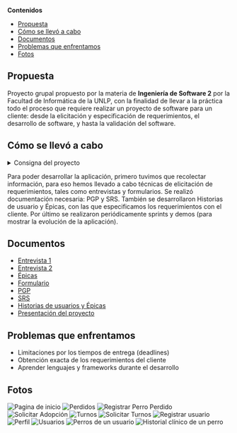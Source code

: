 **Contenidos**

- [Propuesta](#propuesta)
- [Cómo se llevó a cabo](#como-se-llevo-a-cabo)
- [Documentos](#documentos)
- [Problemas que enfrentamos](#problemas-que-enfrentamos)
- [Fotos](#fotos)

## Propuesta

Proyecto grupal propuesto por la materia de **Ingeniería de Software 2** por la Facultad de Informática de la UNLP, con la finalidad de llevar a la práctica todo el proceso que requiere realizar un proyecto de software para un cliente: desde la elicitación y especificación de requerimientos, el desarrollo de software, y hasta la validación del software.

## Cómo se llevó a cabo<a name="como-se-llevo-a-cabo"></a>

<details>
  <summary> Consigna del proyecto </summary>

> Realización de un proyecto (en grupo) pasando por todas sus etapas:
>
> 1. Contacto con el cliente para conocer sus necesidades
> 2. Documentar toda la información obtenida y otras características del proyecto
> 3. Armar lista de tareas a realizar y estimar tiempos
> 4. Desarrollar el sistema en partes
> 5. Mostrar cada una de esas partes al cliente y obtener feedback
> 6. Analizar resultado final obtenido / resultado esperado
>
> Un día van a la facultad y encuentran el siguiente anuncio en cartelera:
>
> El año pasado, junto con mi colega Lucía, abrimos una veterinaria exclusiva para perros. Nos ha ido muy bien y, aparte de dar el servicio de veterinaria clásico, tenemos ganas de expandir nuestro negocio y sumar otros servicios que ayuden a vincular a las personas con perritos: adopción, pérdida y búsqueda de perros, contacto con cuidadores y paseadores, entre otros.
> Nos gustaría tener todo unificado en una misma aplicación para que, tanto nuestros clientes como personas que no lo son, tengan la posibilidad de usar nuestros servicios de una forma rápida y sencilla. ¿Alguien me puede ayudar a llevar a cabo esta idea? De ser así, me pueden contactar a ofertasproyecto@gmail.com.
> Gracias!
> Pedro
>
> El grupo interesado deberá enviar un mail al correo electrónico
> especificado para ponerse en contacto con el cliente!

</details>

Para poder desarrollar la aplicación, primero tuvimos que recolectar información, para eso hemos llevado a cabo técnicas de elicitación de requerimientos, tales como entrevistas y formularios. Se realizó documentación necesaria: PGP y SRS. También se desarrollaron Historias de usuario y Épicas, con las que especificamos los requerimientos con el cliente. Por último se realizaron periódicamente sprints y demos (para mostrar la evolución de la aplicación).

## Documentos

- [Entrevista 1](https://github.com/nachoeg/ohmydog-frontend/blob/main/documentos/Entrevista%201.pdf)
- [Entrevista 2](https://github.com/nachoeg/ohmydog-frontend/blob/main/documentos/Entrevista%202.pdf)
- [Épicas](https://github.com/nachoeg/ohmydog-frontend/blob/main/documentos/Epicas.pdf)
- [Formulario](https://github.com/nachoeg/ohmydog-frontend/blob/main/documentos/Formulario.pdf)
- [PGP](https://github.com/nachoeg/ohmydog-frontend/blob/main/documentos/PGP.pdf)
- [SRS](https://github.com/nachoeg/ohmydog-frontend/blob/main/documentos/SRS.pdf)
- [Historias de usuarios y Épicas](https://docs.google.com/spreadsheets/d/1MgKM998vGrZ_yDUb7xU_Y097s3BRoNG01ysYdMDWCj0/edit?usp=sharing)
- [Presentación del proyecto](https://docs.google.com/presentation/d/1lYKr4kY5BDAVSMm8j2br_BdNCMftV7wBZwPqXtQHlu0/edit?usp=sharing)

## Problemas que enfrentamos

- Limitaciones por los tiempos de entrega (deadlines)
- Obtención exacta de los requerimientos del cliente
- Aprender lenguajes y frameworks durante el desarrollo

## Fotos

![Pagina de inicio](https://raw.githubusercontent.com/nachoeg/ohmydog-frontend/main/screenshots/inicio.webp)
![Perdidos](https://raw.githubusercontent.com/nachoeg/ohmydog-frontend/main/screenshots/perdidos.webp)
![Registrar Perro Perdido](https://raw.githubusercontent.com/nachoeg/ohmydog-frontend/main/screenshots/registrar-perro-perdido.webp)
![Solicitar Adopción](https://raw.githubusercontent.com/nachoeg/ohmydog-frontend/main/screenshots/solicitar-adopcion.webp)
![Turnos](https://raw.githubusercontent.com/nachoeg/ohmydog-frontend/main/screenshots/ver-turnos.webp)
![Solicitar Turnos](https://raw.githubusercontent.com/nachoeg/ohmydog-frontend/main/screenshots/solicitar-turno.webp)
![Registrar usuario](https://raw.githubusercontent.com/nachoeg/ohmydog-frontend/main/screenshots/registrar%20usuario.webp)
![Perfil](https://raw.githubusercontent.com/nachoeg/ohmydog-frontend/main/screenshots/perfil.webp)
![Usuarios](https://raw.githubusercontent.com/nachoeg/ohmydog-frontend/main/screenshots/usuarios.webp)
![Perros de un usuario](https://raw.githubusercontent.com/nachoeg/ohmydog-frontend/main/screenshots/perros.webp)
![Historial clínico de un perro](https://raw.githubusercontent.com/nachoeg/ohmydog-frontend/main/screenshots/historial-clinico.webp)
